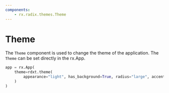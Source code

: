 ```yaml
---
components:
    - rx.radix.themes.Theme
---
```


# Theme

The `Theme` component is used to change the theme of the application. The `Theme` can be set directly in the rx.App.

```python
app = rx.App(
    theme=rdxt.theme(
        appearance="light", has_background=True, radius="large", accent_color="teal"
    )
)
```